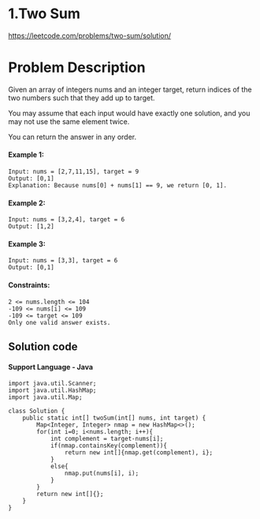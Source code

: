 # 1.Two Sum
<a href="https://leetcode.com/problems/two-sum/solution/">https://leetcode.com/problems/two-sum/solution/</a>
 
# Problem Description

Given an array of integers nums and an integer target, return indices of the two numbers such that they add up to target.

You may assume that each input would have exactly one solution, and you may not use the same element twice.

You can return the answer in any order.

 

#### Example 1:
```
Input: nums = [2,7,11,15], target = 9
Output: [0,1]
Explanation: Because nums[0] + nums[1] == 9, we return [0, 1].
```
#### Example 2:
```
Input: nums = [3,2,4], target = 6
Output: [1,2]
```
#### Example 3:
```
Input: nums = [3,3], target = 6
Output: [0,1]
```

#### Constraints:
```
2 <= nums.length <= 104
-109 <= nums[i] <= 109
-109 <= target <= 109
Only one valid answer exists.
```
## Solution code
#### Support Language - Java  
```
import java.util.Scanner;
import java.util.HashMap;
import java.util.Map;

class Solution {
    public static int[] twoSum(int[] nums, int target) {
        Map<Integer, Integer> nmap = new HashMap<>();
        for(int i=0; i<nums.length; i++){
            int complement = target-nums[i];
            if(nmap.containsKey(complement)){
                return new int[]{nmap.get(complement), i};
            }
            else{
                nmap.put(nums[i], i);
            }
        }
        return new int[]{};
    }
}
```
